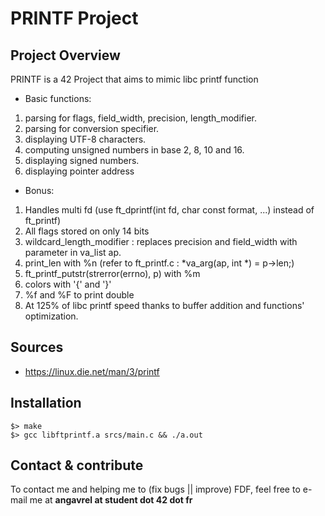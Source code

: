 # PRINTF Project

## Project Overview
PRINTF is a 42 Project that aims to mimic libc printf function

* Basic functions:
1) parsing for flags, field_width, precision, length_modifier.
2) parsing for conversion specifier.
3) displaying UTF-8 characters.
4) computing unsigned numbers in base 2, 8, 10 and 16.
5) displaying signed numbers.
6) displaying pointer address

* Bonus:
1) Handles multi fd (use ft_dprintf(int fd, char const format, ...) instead of ft_printf)
2) All flags stored on only 14 bits
3) wildcard_length_modifier : replaces precision and field_width with parameter in va_list ap.
4) print_len with %n (refer to ft_printf.c : *va_arg(ap, int *) = p->len;)
5) ft_printf_putstr(strerror(errno), p) with %m
6) colors with '{' and '}'
7) %f and %F to print double
8) At 125% of libc printf speed thanks to buffer addition and functions' optimization.

## Sources
* https://linux.die.net/man/3/printf

## Installation
```
$> make
$> gcc libftprintf.a srcs/main.c && ./a.out
```

## Contact & contribute
To contact me and helping me to (fix bugs || improve) FDF, feel free to e-mail me at **angavrel at student dot 42 dot fr**
